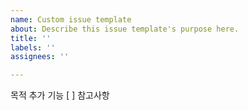 ```yaml
---
name: Custom issue template
about: Describe this issue template's purpose here.
title: ''
labels: ''
assignees: ''

---
```


목적
추가 기능
[ ]
참고사항
